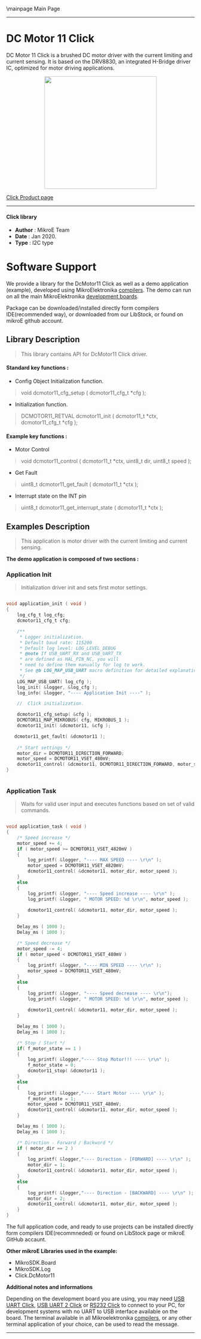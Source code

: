 \mainpage Main Page
 
 

---
# DC Motor 11 Click

DC Motor 11 Click is a brushed DC motor driver with the current limiting and current sensing. It is based on the DRV8830, an integrated H-Bridge driver IC, optimized for motor driving applications.

<p align="center">
  <img src="https://download.mikroe.com/images/click_for_ide/dcmotor11_click.png" height=300px>
</p>

[Click Product page](https://www.mikroe.com/dc-motor-11-click)

---


#### Click library 

- **Author**        : MikroE Team
- **Date**          : Jan 2020.
- **Type**          : I2C type


# Software Support

We provide a library for the DcMotor11 Click 
as well as a demo application (example), developed using MikroElektronika 
[compilers](https://shop.mikroe.com/compilers). 
The demo can run on all the main MikroElektronika [development boards](https://shop.mikroe.com/development-boards).

Package can be downloaded/installed directly form compilers IDE(recommended way), or downloaded from our LibStock, or found on mikroE github account. 

## Library Description

> This library contains API for DcMotor11 Click driver.

#### Standard key functions :

- Config Object Initialization function.
> void dcmotor11_cfg_setup ( dcmotor11_cfg_t *cfg ); 
 
- Initialization function.
> DCMOTOR11_RETVAL dcmotor11_init ( dcmotor11_t *ctx, dcmotor11_cfg_t *cfg );

#### Example key functions :

- Motor Control
> void dcmotor11_control ( dcmotor11_t *ctx, uint8_t dir, uint8_t speed );
 
- Get Fault
> uint8_t dcmotor11_get_fault ( dcmotor11_t *ctx );

- Interrupt state on the INT pin
> uint8_t dcmotor11_get_interrupt_state ( dcmotor11_t *ctx );

## Examples Description

> This application is motor driver with the current limiting and current sensing.

**The demo application is composed of two sections :**

### Application Init 

> Initialization driver init and sets first motor settings.

```c

void application_init ( void )
{
    log_cfg_t log_cfg;
    dcmotor11_cfg_t cfg;

    /** 
     * Logger initialization.
     * Default baud rate: 115200
     * Default log level: LOG_LEVEL_DEBUG
     * @note If USB_UART_RX and USB_UART_TX 
     * are defined as HAL_PIN_NC, you will 
     * need to define them manually for log to work. 
     * See @b LOG_MAP_USB_UART macro definition for detailed explanation.
     */
    LOG_MAP_USB_UART( log_cfg );
    log_init( &logger, &log_cfg );
    log_info( &logger, "---- Application Init ----" );

    //  Click initialization.

    dcmotor11_cfg_setup( &cfg );
    DCMOTOR11_MAP_MIKROBUS( cfg, MIKROBUS_1 );
    dcmotor11_init( &dcmotor11, &cfg );

   dcmotor11_get_fault( &dcmotor11 );
    
    /* Start settings */
    motor_dir = DCMOTOR11_DIRECTION_FORWARD;
    motor_speed = DCMOTOR11_VSET_480mV;
    dcmotor11_control( &dcmotor11, DCMOTOR11_DIRECTION_FORWARD, motor_speed );
}
  
```

### Application Task

> Waits for valid user input and executes functions based on set of valid commands.

```c

void application_task ( void )
{
    /* Speed increase */
    motor_speed += 4;
    if ( motor_speed >= DCMOTOR11_VSET_4820mV )
    {
        log_printf( &logger, "---- MAX SPEED ---- \r\n" );
        motor_speed = DCMOTOR11_VSET_4820mV;
        dcmotor11_control( &dcmotor11, motor_dir, motor_speed );
    }
    else
    {
        log_printf( &logger, "---- Speed increase ---- \r\n" );
        log_printf( &logger, " MOTOR SPEED: %d \r\n", motor_speed );
        
        dcmotor11_control( &dcmotor11, motor_dir, motor_speed );
    }

    Delay_ms ( 1000 );
    Delay_ms ( 1000 );

    /* Speed decrease */
    motor_speed -= 4;
    if ( motor_speed < DCMOTOR11_VSET_480mV )
    {
        log_printf( &logger, "---- MIN SPEED ---- \r\n" );
        motor_speed = DCMOTOR11_VSET_480mV;
    }
    else
    {
        log_printf( &logger, "---- Speed decrease ---- \r\n");
        log_printf( &logger, " MOTOR SPEED: %d \r\n", motor_speed );
        
        dcmotor11_control( &dcmotor11, motor_dir, motor_speed );
    }

    Delay_ms ( 1000 );
    Delay_ms ( 1000 );

    /* Stop / Start */
    if( f_motor_state == 1 )
    {
        log_printf( &logger,"---- Stop Motor!!! ---- \r\n" );
        f_motor_state = 0;
        dcmotor11_stop( &dcmotor11 );
    }
    else
    {
        log_printf( &logger,"---- Start Motor ---- \r\n" );
        f_motor_state = 1;
        motor_speed = DCMOTOR11_VSET_480mV;
        dcmotor11_control( &dcmotor11, motor_dir, motor_speed );
    }

    Delay_ms ( 1000 );
    Delay_ms ( 1000 );

    /* Direction - Forward / Backword */
    if ( motor_dir == 2 )
    {
        log_printf( &logger,"---- Direction - [FORWARD] ---- \r\n" );
        motor_dir = 1;
        dcmotor11_control( &dcmotor11, motor_dir, motor_speed );
    }
    else
    {
        log_printf( &logger,"---- Direction - [BACKWARD] ---- \r\n" );
        motor_dir = 2;
        dcmotor11_control( &dcmotor11, motor_dir, motor_speed );
    }
} 

```

The full application code, and ready to use projects can be  installed directly form compilers IDE(recommneded) or found on LibStock page or mikroE GitHub accaunt.

**Other mikroE Libraries used in the example:** 

- MikroSDK.Board
- MikroSDK.Log
- Click.DcMotor11

**Additional notes and informations**

Depending on the development board you are using, you may need 
[USB UART Click](https://shop.mikroe.com/usb-uart-click), 
[USB UART 2 Click](https://shop.mikroe.com/usb-uart-2-click) or 
[RS232 Click](https://shop.mikroe.com/rs232-click) to connect to your PC, for 
development systems with no UART to USB interface available on the board. The 
terminal available in all Mikroelektronika 
[compilers](https://shop.mikroe.com/compilers), or any other terminal application 
of your choice, can be used to read the message.



---
